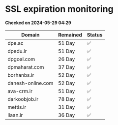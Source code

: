# SSL expiration monitoring

**Checked on 2024-05-29 04:29**

| Domain | Remained | Status       |
|--------|----------|--------------|
| dpe.ac     | 51 Day   | ✅ |
| dpedu.ir     | 51 Day   | ✅ |
| dpgoal.com     | 26 Day   | ✅ |
| dpmaharat.com     | 37 Day   | ✅ |
| borhanbs.ir     | 52 Day   | ✅ |
| danesh-online.com     | 52 Day   | ✅ |
| ava-crm.ir     | 51 Day   | ✅ |
| darkoobjob.ir     | 78 Day   | ✅ |
| mettis.ir     | 31 Day   | ✅ |
| liaan.ir     | 36 Day   | ✅ |
